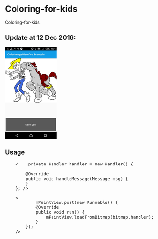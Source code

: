 # Coloring-for-kids
Coloring-for-kids
<h2>Update at 12 Dec 2016:</h2>

<img src="./ScreenShot/photo_2016-12-12_12-24-54.jpg" alt="screenShot1" width="170" height="whatever">

## Usage
<pre>
    &lt;    private Handler handler = new Handler() {

        @Override
        public void handleMessage(Message msg) {
        }
    }; /&gt;
</pre>

<pre>
    &lt;
            mPaintView.post(new Runnable() {
            @Override
            public void run() {
                mPaintView.loadFromBitmap(bitmap,handler);
            }
        });
    /&gt;
</pre>
